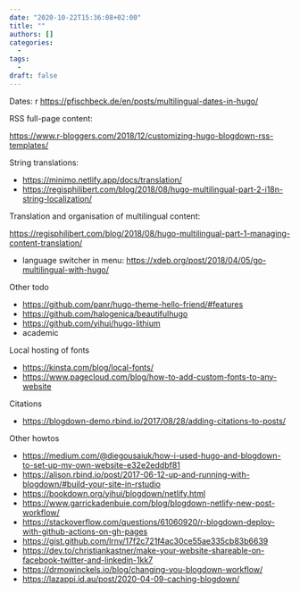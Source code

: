 ```yaml
---
date: "2020-10-22T15:36:08+02:00"
title: ""
authors: []
categories:
  -
tags:
  -
draft: false
---
```


Dates:
r
https://pfischbeck.de/en/posts/multilingual-dates-in-hugo/

RSS full-page content:

https://www.r-bloggers.com/2018/12/customizing-hugo-blogdown-rss-templates/

String translations:

- https://minimo.netlify.app/docs/translation/
- https://regisphilibert.com/blog/2018/08/hugo-multilingual-part-2-i18n-string-localization/

Translation and organisation of multilingual content:

https://regisphilibert.com/blog/2018/08/hugo-multilingual-part-1-managing-content-translation/

+ language switcher in menu: https://xdeb.org/post/2018/04/05/go-multilingual-with-hugo/

Other todo

- https://github.com/panr/hugo-theme-hello-friend/#features
- https://github.com/halogenica/beautifulhugo
- https://github.com/yihui/hugo-lithium
- academic

Local hosting of fonts

- https://kinsta.com/blog/local-fonts/
- https://www.pagecloud.com/blog/how-to-add-custom-fonts-to-any-website

Citations

- https://blogdown-demo.rbind.io/2017/08/28/adding-citations-to-posts/

Other howtos

- https://medium.com/@diegousaiuk/how-i-used-hugo-and-blogdown-to-set-up-my-own-website-e32e2eddbf81
- https://alison.rbind.io/post/2017-06-12-up-and-running-with-blogdown/#build-your-site-in-rstudio
- https://bookdown.org/yihui/blogdown/netlify.html
- https://www.garrickadenbuie.com/blog/blogdown-netlify-new-post-workflow/
- https://stackoverflow.com/questions/61060920/r-blogdown-deploy-with-github-actions-on-gh-pages
- https://gist.github.com/lrnv/17f2c721f4ac30ce55ae335cb83b6639
- https://dev.to/christiankastner/make-your-website-shareable-on-facebook-twitter-and-linkedin-1kk7
- https://drmowinckels.io/blog/changing-you-blogdown-workflow/
- https://lazappi.id.au/post/2020-04-09-caching-blogdown/


